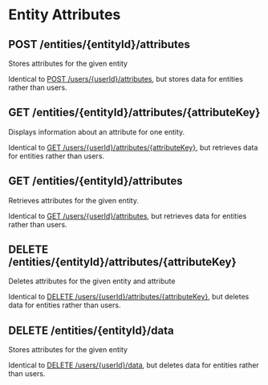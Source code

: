 # Entity Attributes

## POST /entities/{entityId}/attributes
Stores attributes for the given entity

Identical to [POST /users/{userId}/attributes](/api/datapoints#post-usersuseridattributes), but stores data for entities rather than users.

## GET /entities/{entityId}/attributes/{attributeKey}
Displays information about an attribute for one entity.

Identical to [GET /users/{userId}/attributes/{attributeKey}](/api/datapoints#get-usersuseridattributesattributekey), but retrieves data for entities rather than users.

## GET /entities/{entityId}/attributes
Retrieves attributes for the given entity.

Identical to [GET /users/{userId}/attributes](/api/datapoints#get-usersuseridattributes), but retrieves data for entities rather than users.

## DELETE /entities/{entityId}/attributes/{attributeKey}
Deletes attributes for the given entity and attribute

Identical to [DELETE /users/{userId}/attributes/{attributeKey}](#delete-usersuseridattributesattributekey), but deletes data for entities rather than users.

## DELETE /entities/{entityId}/data
Stores attributes for the given entity

Identical to [DELETE /users/{userId}/data](#delete-usersuseriddata), but deletes data for entities rather than users.
